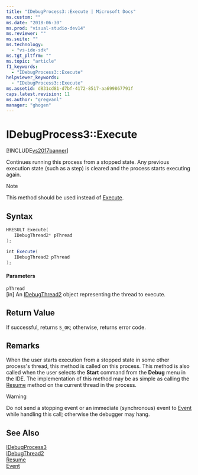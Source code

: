 ```yaml
---
title: "IDebugProcess3::Execute | Microsoft Docs"
ms.custom: ""
ms.date: "2018-06-30"
ms.prod: "visual-studio-dev14"
ms.reviewer: ""
ms.suite: ""
ms.technology: 
  - "vs-ide-sdk"
ms.tgt_pltfrm: ""
ms.topic: "article"
f1_keywords: 
  - "IDebugProcess3::Execute"
helpviewer_keywords: 
  - "IDebugProcess3::Execute"
ms.assetid: d831cd81-d7bf-4172-8517-aa699867791f
caps.latest.revision: 11
ms.author: "gregvanl"
manager: "ghogen"
---
```

# IDebugProcess3::Execute
[!INCLUDE[vs2017banner](../../../includes/vs2017banner.md)]

  
Continues running this process from a stopped state. Any previous execution state (such as a step) is cleared and the process starts executing again.  
  
> [!NOTE]
>  This method should be used instead of [Execute](../../../extensibility/debugger/reference/idebugprogram2-execute.md).  
  
## Syntax  
  
```cpp  
HRESULT Execute(  
   IDebugThread2* pThread  
);  
```  
  
```csharp  
int Execute(  
   IDebugThread2 pThread  
);  
```  
  
#### Parameters  
 `pThread`  
 [in] An [IDebugThread2](../../../extensibility/debugger/reference/idebugthread2.md) object representing the thread to execute.  
  
## Return Value  
 If successful, returns `S_OK`; otherwise, returns error code.  
  
## Remarks  
 When the user starts execution from a stopped state in some other process's thread, this method is called on this process. This method is also called when the user selects the **Start** command from the **Debug** menu in the IDE. The implementation of this method may be as simple as calling the [Resume](../../../extensibility/debugger/reference/idebugthread2-resume.md) method on the current thread in the process.  
  
> [!WARNING]
>  Do not send a stopping event or an immediate (synchronous) event to [Event](../../../extensibility/debugger/reference/idebugeventcallback2-event.md) while handling this call; otherwise the debugger may hang.  
  
## See Also  
 [IDebugProcess3](../../../extensibility/debugger/reference/idebugprocess3.md)   
 [IDebugThread2](../../../extensibility/debugger/reference/idebugthread2.md)   
 [Resume](../../../extensibility/debugger/reference/idebugthread2-resume.md)   
 [Event](../../../extensibility/debugger/reference/idebugeventcallback2-event.md)


